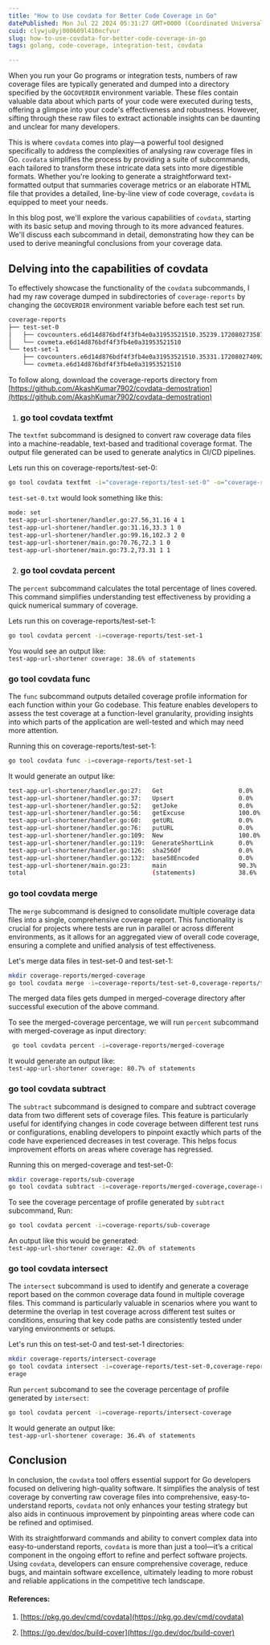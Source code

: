 ```yaml
---
title: "How to Use covdata for Better Code Coverage in Go"
datePublished: Mon Jul 22 2024 05:31:27 GMT+0000 (Coordinated Universal Time)
cuid: clywju8yj000609l410ncfvur
slug: how-to-use-covdata-for-better-code-coverage-in-go
tags: golang, code-coverage, integration-test, covdata

---
```


When you run your Go programs or integration tests, numbers of raw coverage files are typically generated and dumped into a directory specified by the `GOCOVERDIR` environment variable. These files contain valuable data about which parts of your code were executed during tests, offering a glimpse into your code's effectiveness and robustness. However, sifting through these raw files to extract actionable insights can be daunting and unclear for many developers.

This is where `covdata` comes into play—a powerful tool designed specifically to address the complexities of analysing raw coverage files in Go. `covdata` simplifies the process by providing a suite of subcommands, each tailored to transform these intricate data sets into more digestible formats. Whether you're looking to generate a straightforward text-formatted output that summaries coverage metrics or an elaborate HTML file that provides a detailed, line-by-line view of code coverage, `covdata` is equipped to meet your needs.

In this blog post, we'll explore the various capabilities of `covdata`, starting with its basic setup and moving through to its more advanced features. We'll discuss each subcommand in detail, demonstrating how they can be used to derive meaningful conclusions from your coverage data.

## Delving into the capabilities of covdata

To effectively showcase the functionality of the `covdata` subcommands, I had my raw coverage dumped in subdirectories of `coverage-reports` by changing the `GOCOVERDIR` environment variable before each test set run.

```bash
coverage-reports
├── test-set-0
│   ├── covcounters.e6d14d876bdf4f3fb4e0a31953521510.35239.1720802735879395086
│   └── covmeta.e6d14d876bdf4f3fb4e0a31953521510
└── test-set-1
    ├── covcounters.e6d14d876bdf4f3fb4e0a31953521510.35331.1720802740927496918
    └── covmeta.e6d14d876bdf4f3fb4e0a31953521510
```

To follow along, download the coverage-reports directory from [https://github.com/AkashKumar7902/covdata-demostration](https://github.com/AkashKumar7902/covdata-demostration)

1. ### go tool covdata textfmt
    

The `textfmt` subcommand is designed to convert raw coverage data files into a machine-readable, text-based and traditional coverage format. The output file generated can be used to generate analytics in CI/CD pipelines.

Lets run this on coverage-reports/test-set-0:

```bash
go tool covdata textfmt -i="coverage-reports/test-set-0" -o="coverage-reports/test-set-0/test-set-0.txt"
```

`test-set-0.txt` would look something like this:

```bash
mode: set
test-app-url-shortener/handler.go:27.56,31.16 4 1
test-app-url-shortener/handler.go:31.16,33.3 1 0
test-app-url-shortener/handler.go:99.16,102.3 2 0
test-app-url-shortener/main.go:70.76,72.3 1 0
test-app-url-shortener/main.go:73.2,73.31 1 1
```

2. ### go tool covdata percent
    

The `percent` subcommand calculates the total percentage of lines covered. This command simplifies understanding test effectiveness by providing a quick numerical summary of coverage.

Lets run this on coverage-reports/test-set-1:

```bash
go tool covdata percent -i=coverage-reports/test-set-1
```

You would see an output like:  
`test-app-url-shortener coverage: 38.6% of statements`

### go tool covdata func

The `func` subcommand outputs detailed coverage profile information for each function within your Go codebase. This feature enables developers to assess the test coverage at a function-level granularity, providing insights into which parts of the application are well-tested and which may need more attention.

Running this on coverage-reports/test-set-1:

```bash
go tool covdata func -i=coverage-reports/test-set-1
```

It would generate an output like:

```bash
test-app-url-shortener/handler.go:27:   Get                     0.0%
test-app-url-shortener/handler.go:37:   Upsert                  0.0%
test-app-url-shortener/handler.go:52:   getJoke                 0.0%
test-app-url-shortener/handler.go:56:   getExcuse               100.0%
test-app-url-shortener/handler.go:60:   getURL                  0.0%
test-app-url-shortener/handler.go:76:   putURL                  0.0%
test-app-url-shortener/handler.go:109:  New                     100.0%
test-app-url-shortener/handler.go:119:  GenerateShortLink       0.0%
test-app-url-shortener/handler.go:126:  sha256Of                0.0%
test-app-url-shortener/handler.go:132:  base58Encoded           0.0%
test-app-url-shortener/main.go:23:      main                    90.3%
total                                   (statements)            38.6%
```

### go tool covdata merge

The `merge` subcommand is designed to consolidate multiple coverage data files into a single, comprehensive coverage report. This functionality is crucial for projects where tests are run in parallel or across different environments, as it allows for an aggregated view of overall code coverage, ensuring a complete and unified analysis of test effectiveness.

Let's merge data files in test-set-0 and test-set-1:

```bash
mkdir coverage-reports/merged-coverage
go tool covdata merge -i=coverage-reports/test-set-0,coverage-reports/test-set-1 -o=coverage-reports/merged-coverage
```

The merged data files gets dumped in merged-coverage directory after successful execution of the above command.

To see the merged-coverage percentage, we will run `percent` subcommand with merged-coverage as input directory:

```bash
 go tool covdata percent -i=coverage-reports/merged-coverage
```

It would generate an output like:  
`test-app-url-shortener coverage: 80.7% of statements`

### go tool covdata subtract

The `subtract` subcommand is designed to compare and subtract coverage data from two different sets of coverage files. This feature is particularly useful for identifying changes in code coverage between different test runs or configurations, enabling developers to pinpoint exactly which parts of the code have experienced decreases in test coverage. This helps focus improvement efforts on areas where coverage has regressed.

Running this on merged-coverage and test-set-0:

```bash
mkdir coverage-reports/sub-coverage
go tool covdata subtract -i=coverage-reports/merged-coverage,coverage-reports/test-set-1 -o=coverage-reports/sub-coverage
```

To see the coverage percentage of profile generated by `subtract` subcommand, Run:

```bash
go tool covdata percent -i=coverage-reports/sub-coverage
```

An output like this would be generated:  
`test-app-url-shortener coverage: 42.0% of statements`

### go tool covdata intersect

The `intersect` subcommand is used to identify and generate a coverage report based on the common coverage data found in multiple coverage files. This command is particularly valuable in scenarios where you want to determine the overlap in test coverage across different test suites or conditions, ensuring that key code paths are consistently tested under varying environments or setups.

Let's run this on test-set-0 and test-set-1 directories:

```bash
mkdir coverage-reports/intersect-coverage
go tool covdata intersect -i=coverage-reports/test-set-0,coverage-reports/test-set-1 -o=coverage-reports/intersect-cov
erage
```

Run `percent` subcomand to see the coverage percentage of profile generated by `intersect`:

```bash
go tool covdata percent -i=coverage-reports/intersect-coverage
```

It would generate an output like:  
`test-app-url-shortener coverage: 36.4% of statements`

## Conclusion

In conclusion, the `covdata` tool offers essential support for Go developers focused on delivering high-quality software. It simplifies the analysis of test coverage by converting raw coverage files into comprehensive, easy-to-understand reports, `covdata` not only enhances your testing strategy but also aids in continuous improvement by pinpointing areas where code can be refined and optimised.

With its straightforward commands and ability to convert complex data into easy-to-understand reports, `covdata` is more than just a tool—it’s a critical component in the ongoing effort to refine and perfect software projects. Using `covdata`, developers can ensure comprehensive coverage, reduce bugs, and maintain software excellence, ultimately leading to more robust and reliable applications in the competitive tech landscape.

#### References:

1. [https://pkg.go.dev/cmd/covdata](https://pkg.go.dev/cmd/covdata)
    
2. [https://go.dev/doc/build-cover](https://go.dev/doc/build-cover)
